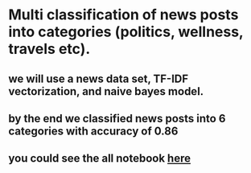 # Multi classification of news posts into categories (politics, wellness, travels etc).
## we will use a news data set, TF-IDF vectorization, and naive bayes model.
## by the end we classified news posts into 6 categories with accuracy of 0.86
## you could see the all notebook <a href="https://nbviewer.org/github/yosefco3/NLP_classification/blob/main/news-nlp.ipynb">here</a>
